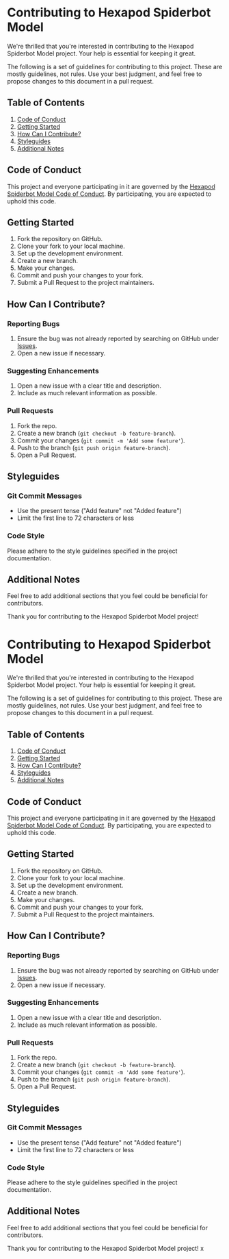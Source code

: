 # Contributing to Hexapod Spiderbot Model

We're thrilled that you're interested in contributing to the Hexapod Spiderbot Model project. Your help is essential for keeping it great.

The following is a set of guidelines for contributing to this project. These are mostly guidelines, not rules. Use your best judgment, and feel free to propose changes to this document in a pull request.

## Table of Contents
1. [Code of Conduct](#code-of-conduct)
2. [Getting Started](#getting-started)
3. [How Can I Contribute?](#how-can-i-contribute)
4. [Styleguides](#styleguides)
5. [Additional Notes](#additional-notes)

## Code of Conduct

This project and everyone participating in it are governed by the [Hexapod Spiderbot Model Code of Conduct](CODE_OF_CONDUCT.md). By participating, you are expected to uphold this code.

## Getting Started

1. Fork the repository on GitHub.
2. Clone your fork to your local machine.
3. Set up the development environment.
4. Create a new branch.
5. Make your changes.
6. Commit and push your changes to your fork.
7. Submit a Pull Request to the project maintainers.

## How Can I Contribute?

### Reporting Bugs

1. Ensure the bug was not already reported by searching on GitHub under [Issues](https://github.com/your-username/Hexapod-Spiderbot-Model/issues).
2. Open a new issue if necessary.

### Suggesting Enhancements

1. Open a new issue with a clear title and description.
2. Include as much relevant information as possible.

### Pull Requests

1. Fork the repo.
2. Create a new branch (`git checkout -b feature-branch`).
3. Commit your changes (`git commit -m 'Add some feature'`).
4. Push to the branch (`git push origin feature-branch`).
5. Open a Pull Request.

## Styleguides

### Git Commit Messages

- Use the present tense ("Add feature" not "Added feature")
- Limit the first line to 72 characters or less

### Code Style

Please adhere to the style guidelines specified in the project documentation.

## Additional Notes

Feel free to add additional sections that you feel could be beneficial for contributors.

Thank you for contributing to the Hexapod Spiderbot Model project!
# Contributing to Hexapod Spiderbot Model

We're thrilled that you're interested in contributing to the Hexapod Spiderbot Model project. Your help is essential for keeping it great.

The following is a set of guidelines for contributing to this project. These are mostly guidelines, not rules. Use your best judgment, and feel free to propose changes to this document in a pull request.

## Table of Contents
1. [Code of Conduct](#code-of-conduct)
2. [Getting Started](#getting-started)
3. [How Can I Contribute?](#how-can-i-contribute)
4. [Styleguides](#styleguides)
5. [Additional Notes](#additional-notes)

## Code of Conduct

This project and everyone participating in it are governed by the [Hexapod Spiderbot Model Code of Conduct](CODE_OF_CONDUCT.md). By participating, you are expected to uphold this code.

## Getting Started

1. Fork the repository on GitHub.
2. Clone your fork to your local machine.
3. Set up the development environment.
4. Create a new branch.
5. Make your changes.
6. Commit and push your changes to your fork.
7. Submit a Pull Request to the project maintainers.

## How Can I Contribute?

### Reporting Bugs

1. Ensure the bug was not already reported by searching on GitHub under [Issues](https://github.com/robert-s-workshop/hexapod_spiderbot_model/issues).
2. Open a new issue if necessary.

### Suggesting Enhancements

1. Open a new issue with a clear title and description.
2. Include as much relevant information as possible.

### Pull Requests

1. Fork the repo.
2. Create a new branch (`git checkout -b feature-branch`).
3. Commit your changes (`git commit -m 'Add some feature'`).
4. Push to the branch (`git push origin feature-branch`).
5. Open a Pull Request.

## Styleguides

### Git Commit Messages

- Use the present tense ("Add feature" not "Added feature")
- Limit the first line to 72 characters or less

### Code Style

Please adhere to the style guidelines specified in the project documentation.

## Additional Notes

Feel free to add additional sections that you feel could be beneficial for contributors.

Thank you for contributing to the Hexapod Spiderbot Model project!
x